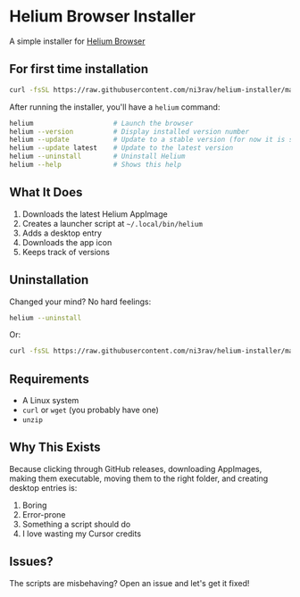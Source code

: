 # Helium Browser Installer

A simple installer for [Helium Browser](https://github.com/imputnet/helium-linux)

## For first time installation

```bash
curl -fsSL https://raw.githubusercontent.com/ni3rav/helium-installer/main/install.sh | bash
```

After running the installer, you'll have a `helium` command:

```bash
helium                    # Launch the browser
helium --version          # Display installed version number
helium --update           # Update to a stable version (for now it is same as latest)
helium --update latest    # Update to the latest version
helium --uninstall        # Uninstall Helium
helium --help             # Shows this help
```

## What It Does

1. Downloads the latest Helium AppImage
2. Creates a launcher script at `~/.local/bin/helium`
3. Adds a desktop entry
4. Downloads the app icon
5. Keeps track of versions

## Uninstallation

Changed your mind? No hard feelings:

```bash
helium --uninstall
```

Or:

```bash
curl -fsSL https://raw.githubusercontent.com/ni3rav/helium-installer/main/uninstall.sh | bash
```

## Requirements

- A Linux system
- `curl` or `wget` (you probably have one)
- `unzip`

## Why This Exists

Because clicking through GitHub releases, downloading AppImages, making them executable, moving them to the right folder, and creating desktop entries is:

1. Boring
2. Error-prone
3. Something a script should do
4. I love wasting my Cursor credits

## Issues?

The scripts are misbehaving? Open an issue and let's get it fixed!
